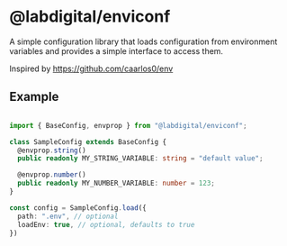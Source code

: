 # @labdigital/enviconf

A simple configuration library that loads configuration from environment
variables and provides a simple interface to access them.

Inspired by https://github.com/caarlos0/env


## Example

```ts

import { BaseConfig, envprop } from "@labdigital/enviconf";

class SampleConfig extends BaseConfig {
  @envprop.string()
  public readonly MY_STRING_VARIABLE: string = "default value";

  @envprop.number()
  public readonly MY_NUMBER_VARIABLE: number = 123;
}

const config = SampleConfig.load({
  path: ".env", // optional
  loadEnv: true, // optional, defaults to true
})
```
